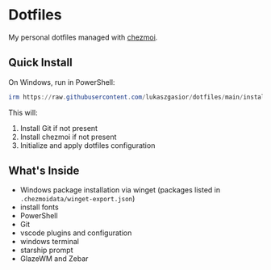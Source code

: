 # Dotfiles

My personal dotfiles managed with [chezmoi](https://www.chezmoi.io/).

## Quick Install

On Windows, run in PowerShell:
```powershell
irm https://raw.githubusercontent.com/lukaszgasior/dotfiles/main/install.ps1 | iex
```

This will:
1. Install Git if not present
2. Install chezmoi if not present
3. Initialize and apply dotfiles configuration

## What's Inside

- Windows package installation via winget (packages listed in `.chezmoidata/winget-export.json`)
- install fonts
- PowerShell
- Git
- vscode plugins and configuration
- windows terminal
- starship prompt
- GlazeWM and Zebar
